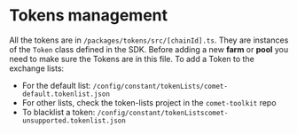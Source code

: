 # Tokens management

All the tokens are in `/packages/tokens/src/[chainId].ts`. They are instances of the `Token` class defined in the SDK.
Before adding a new **farm** or **pool** you need to make sure the Tokens are in this file.
To add a Token to the exchange lists:

- For the default list: `/config/constant/tokenLists/comet-default.tokenlist.json`
- For other lists, check the token-lists project in the `comet-toolkit` repo
- To blacklist a token: `/config/constant/tokenListscomet-unsupported.tokenlist.json`
